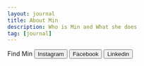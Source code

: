 ```yaml
---
layout: journal
title: About Min
description: Who is Min and What she does
tag: [journal]
---
```



Find Min
<button><a hrf = "https://www.instagram.com/happping_min/"> Instagram </a></button>
<button><a hrf = "https://www.facebook.com/minnnnnnnnnnnnnnn"> Facebook </a></button>
<button><a hrf = "https://www.linkedin.com/in/mingirl/"> Linkedin </a></button>
